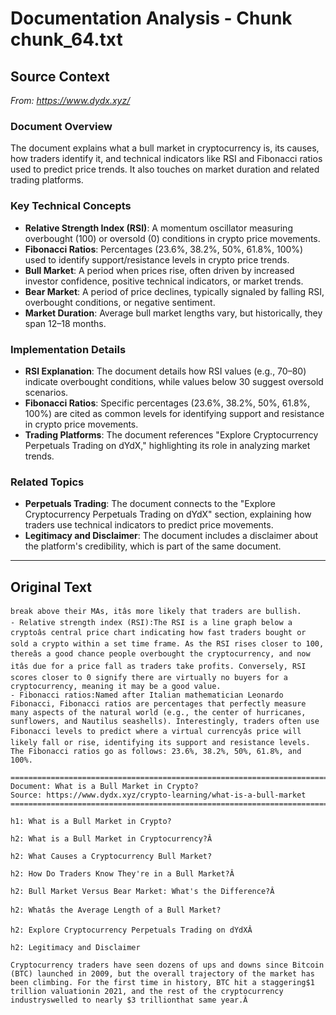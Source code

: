 # Documentation Analysis - Chunk chunk_64.txt

## Source Context
*From: https://www.dydx.xyz/*

### Document Overview  
The document explains what a bull market in cryptocurrency is, its causes, how traders identify it, and technical indicators like RSI and Fibonacci ratios used to predict price trends. It also touches on market duration and related trading platforms.  

### Key Technical Concepts  
- **Relative Strength Index (RSI)**: A momentum oscillator measuring overbought (100) or oversold (0) conditions in crypto price movements.  
- **Fibonacci Ratios**: Percentages (23.6%, 38.2%, 50%, 61.8%, 100%) used to identify support/resistance levels in crypto price trends.  
- **Bull Market**: A period when prices rise, often driven by increased investor confidence, positive technical indicators, or market trends.  
- **Bear Market**: A period of price declines, typically signaled by falling RSI, overbought conditions, or negative sentiment.  
- **Market Duration**: Average bull market lengths vary, but historically, they span 12–18 months.  

### Implementation Details  
- **RSI Explanation**: The document details how RSI values (e.g., 70–80) indicate overbought conditions, while values below 30 suggest oversold scenarios.  
- **Fibonacci Ratios**: Specific percentages (23.6%, 38.2%, 50%, 61.8%, 100%) are cited as common levels for identifying support and resistance in crypto price movements.  
- **Trading Platforms**: The document references "Explore Cryptocurrency Perpetuals Trading on dYdX," highlighting its role in analyzing market trends.  

### Related Topics  
- **Perpetuals Trading**: The document connects to the "Explore Cryptocurrency Perpetuals Trading on dYdX" section, explaining how traders use technical indicators to predict price movements.  
- **Legitimacy and Disclaimer**: The document includes a disclaimer about the platform's credibility, which is part of the same document.

---

## Original Text
```
break above their MAs, itâs more likely that traders are bullish.
- Relative strength index (RSI):The RSI is a line graph below a cryptoâs central price chart indicating how fast traders bought or sold a crypto within a set time frame. As the RSI rises closer to 100, thereâs a good chance people overbought the cryptocurrency, and now itâs due for a price fall as traders take profits. Conversely, RSI scores closer to 0 signify there are virtually no buyers for a cryptocurrency, meaning it may be a good value.
- Fibonacci ratios:Named after Italian mathematician Leonardo Fibonacci, Fibonacci ratios are percentages that perfectly measure many aspects of the natural world (e.g., the center of hurricanes, sunflowers, and Nautilus seashells). Interestingly, traders often use Fibonacci levels to predict where a virtual currencyâs price will likely fall or rise, identifying its support and resistance levels. The Fibonacci ratios go as follows: 23.6%, 38.2%, 50%, 61.8%, and 100%.

================================================================================
Document: What is a Bull Market in Crypto?
Source: https://www.dydx.xyz/crypto-learning/what-is-a-bull-market
================================================================================

h1: What is a Bull Market in Crypto?

h2: What is a Bull Market in Cryptocurrency?Â

h2: What Causes a Cryptocurrency Bull Market?

h2: How Do Traders Know They're in a Bull Market?Â

h2: Bull Market Versus Bear Market: What's the Difference?Â

h2: Whatâs the Average Length of a Bull Market?

h2: Explore Cryptocurrency Perpetuals Trading on dYdXÂ

h2: Legitimacy and Disclaimer

Cryptocurrency traders have seen dozens of ups and downs since Bitcoin (BTC) launched in 2009, but the overall trajectory of the market has been climbing. For the first time in history, BTC hit a staggering$1 trillion valuationin 2021, and the rest of the cryptocurrency industryswelled to nearly $3 trillionthat same year.Â

```